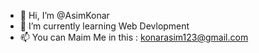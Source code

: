 - 👋 Hi, I’m @AsimKonar
- 🌱 I’m currently learning Web Devlopment
- 📫 You can Maim Me in this : konarasim123@gmail.com

<!---
AsimKonar/AsimKonar is a ✨ special ✨ repository because its `README.md` (this file) appears on your GitHub profile.
You can click the Preview link to take a look at your changes.
--->
